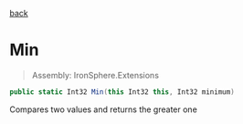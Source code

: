 ﻿

[back](/IronSphere.Extensions/types/IntegerExtension)

# Min

> Assembly: IronSphere.Extensions

```csharp
public static Int32 Min(this Int32 this, Int32 minimum)
```

Compares two values and returns the greater one

 